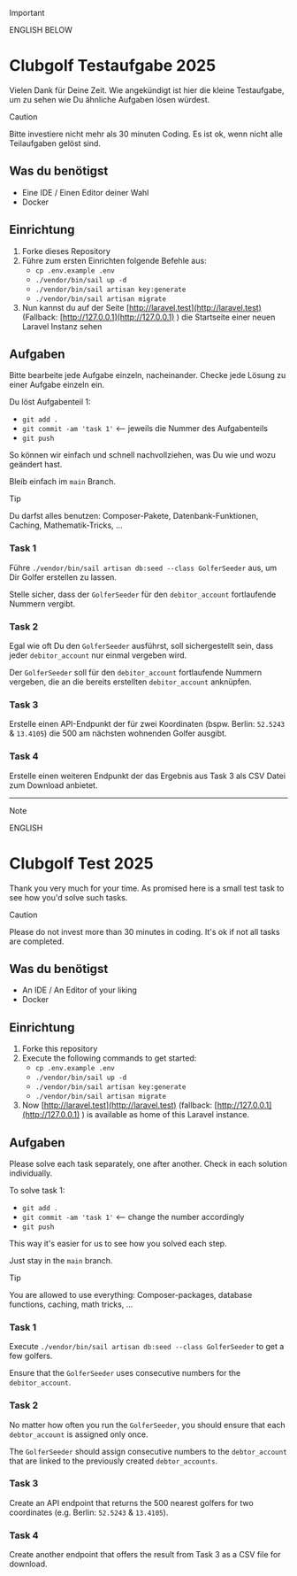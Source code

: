 > [!IMPORTANT]
> ENGLISH BELOW

# Clubgolf Testaufgabe 2025

Vielen Dank für Deine Zeit. Wie angekündigt ist hier die kleine Testaufgabe, um zu sehen wie Du ähnliche Aufgaben lösen würdest. 

> [!CAUTION]
> Bitte investiere nicht mehr als 30 minuten Coding.
> Es ist ok, wenn nicht alle Teilaufgaben gelöst sind.

## Was du benötigst

- Eine IDE / Einen Editor deiner Wahl
- Docker

## Einrichtung

1) Forke dieses Repository
2) Führe zum ersten Einrichten folgende Befehle aus:
    - `cp .env.example .env`
    - `./vendor/bin/sail up -d`
    - `./vendor/bin/sail artisan key:generate`
    - `./vendor/bin/sail artisan migrate`
3) Nun kannst du auf der Seite [http://laravel.test](http://laravel.test) (Fallback: [http://127.0.0.1](http://127.0.0.1) ) die Startseite einer neuen Laravel Instanz sehen

## Aufgaben

Bitte bearbeite jede Aufgabe einzeln, nacheinander. Checke jede Lösung zu einer Aufgabe einzeln ein.

Du löst Aufgabenteil 1:

- `git add .`
- `git commit -am 'task 1'` <-- jeweils die Nummer des Aufgabenteils
- `git push`

So können wir einfach und schnell nachvollziehen, was Du wie und wozu geändert hast.

Bleib einfach im `main` Branch.

> [!TIP]
> Du darfst alles benutzen: Composer-Pakete, Datenbank-Funktionen, Caching, Mathematik-Tricks, …

### Task 1

Führe `./vendor/bin/sail artisan db:seed --class GolferSeeder` aus, um Dir Golfer erstellen zu lassen.

Stelle sicher, dass der `GolferSeeder` für den `debitor_account` fortlaufende Nummern vergibt.

### Task 2

Egal wie oft Du den `GolferSeeder` ausführst, soll sichergestellt sein, dass jeder `debitor_account` nur einmal vergeben wird.

Der `GolferSeeder` soll für den `debitor_account` fortlaufende Nummern vergeben, die an die bereits erstellten `debitor_account` anknüpfen.

### Task 3

Erstelle einen API-Endpunkt der für zwei Koordinaten (bspw. Berlin: `52.5243` & `13.4105`) die 500 am nächsten wohnenden Golfer ausgibt.

### Task 4

Erstelle einen weiteren Endpunkt der das Ergebnis aus Task 3 als CSV Datei zum Download anbietet.

---

> [!NOTE]
> ENGLISH 

# Clubgolf Test 2025

Thank you very much for your time. As promised here is a small test task to see how you'd solve such tasks.

> [!CAUTION]
> Please do not invest more than 30 minutes in coding.
> It's ok if not all tasks are completed.

## Was du benötigst

- An IDE / An Editor of your liking
- Docker

## Einrichtung

1) Forke this repository
2) Execute the following commands to get started:
    - `cp .env.example .env`
    - `./vendor/bin/sail up -d`
    - `./vendor/bin/sail artisan key:generate`
    - `./vendor/bin/sail artisan migrate`
3) Now [http://laravel.test](http://laravel.test) (fallback: [http://127.0.0.1](http://127.0.0.1) ) is available as home of this Laravel instance.

## Aufgaben

Please solve each task separately, one after another. Check in each solution individually.

To solve task 1:

- `git add .`
- `git commit -am 'task 1'` <-- change the number accordingly
- `git push`

This way it's easier for us to see how you solved each step.

Just stay in the `main` branch.

> [!TIP]
> You are allowed to use everything: Composer-packages, database functions, caching, math tricks, …

### Task 1

Execute `./vendor/bin/sail artisan db:seed --class GolferSeeder` to get a few golfers.

Ensure that the `GolferSeeder` uses consecutive numbers for the `debitor_account`.

### Task 2

No matter how often you run the `GolferSeeder`, you should ensure that each `debtor_account` is assigned only once.

The `GolferSeeder` should assign consecutive numbers to the `debtor_account` that are linked to the previously created `debtor_accounts`.

### Task 3

Create an API endpoint that returns the 500 nearest golfers for two coordinates (e.g. Berlin: `52.5243` & `13.4105`).

### Task 4

Create another endpoint that offers the result from Task 3 as a CSV file for download.
